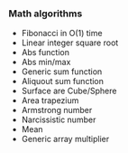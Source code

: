 ### Math algorithms

- Fibonacci in O(1) time
- Linear integer square root
- Abs function
- Abs min/max
- Generic sum function
- Aliquout sum function
- Surface are Cube/Sphere
- Area trapezium
- Armstrong number
- Narcissistic number
- Mean
- Generic array multiplier
